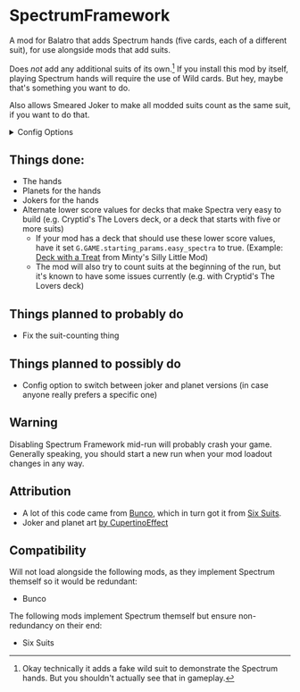 # SpectrumFramework
A mod for Balatro that adds Spectrum hands (five cards, each of a different suit), for use alongside mods that add suits.

Does _not_ add any additional suits of its own.[^1] If you install this mod by itself, playing Spectrum hands will require the use of Wild cards. But hey, maybe that's something you want to do.

Also allows Smeared Joker to make all modded suits count as the same suit, if you want to do that.

<details>
  <summary>Config Options</summary>
<ul>
<li>Spectra are Standard: Default false. Forces lower-scoring values for Spectrum hands, and shows base Spectrum hand in Run Info immediately. Recommended if you are using many mods which add custom suits.</li>
<li>Smear modded suits: Default false. Modifies Smeared Joker to also make all modded suits count as each other. Recommended if you think this sounds like a fun idea.</li>
</ul>
</details> 

## Things done:
- The hands
- Planets for the hands
- Jokers for the hands
- Alternate lower score values for decks that make Spectra very easy to build (e.g. Cryptid's The Lovers deck, or a deck that starts with five or more suits)
  - If your mod has a deck that should use these lower score values, have it set `G.GAME.starting_params.easy_spectra` to true. (Example: [Deck with a Treat](https://github.com/wingedcatgirl/MintysSillyMod/blob/b2c926aef8fca1a08b2a29ac98c0e433363681c4/backs/backs.lua#L11) from Minty's Silly Little Mod)
  - The mod will also try to count suits at the beginning of the run, but it's known to have some issues currently (e.g. with Cryptid's The Lovers deck)

## Things planned to probably do
- Fix the suit-counting thing

## Things planned to possibly do
- Config option to switch between joker and planet versions (in case anyone really prefers a specific one)

## Warning
Disabling Spectrum Framework mid-run will probably crash your game. Generally speaking, you should start a new run when your mod loadout changes in any way.

## Attribution
- A lot of this code came from [Bunco](https://github.com/Firch/Bunco), which in turn got it from [Six Suits](https://github.com/lshtech/SixSuits).
- Joker and planet art [by CupertinoEffect](https://github.com/wingedcatgirl/SpectrumFramework/issues/1)

## Compatibility
Will not load alongside the following mods, as they implement Spectrum themself so it would be redundant:
- Bunco

The following mods implement Spectrum themself but ensure non-redundancy on their end:
- Six Suits

[^1]: Okay technically it adds a fake wild suit to demonstrate the Spectrum hands. But you shouldn't actually see that in gameplay.